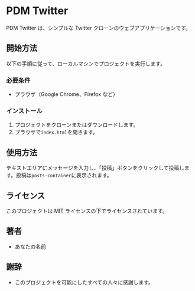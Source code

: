 # PDM Twitter

PDM Twitter は、シンプルな Twitter クローンのウェブアプリケーションです。

## 開始方法

以下の手順に従って、ローカルマシンでプロジェクトを実行します。

### 必要条件

- ブラウザ（Google Chrome、Firefox など）

### インストール

1. プロジェクトをクローンまたはダウンロードします。
2. ブラウザで`index.html`を開きます。

## 使用方法

テキストエリアにメッセージを入力し、「投稿」ボタンをクリックして投稿します。投稿は`posts-container`に表示されます。

## ライセンス

このプロジェクトは MIT ライセンスの下でライセンスされています。

## 著者

- あなたの名前

## 謝辞

- このプロジェクトを可能にしたすべての人々に感謝します。
